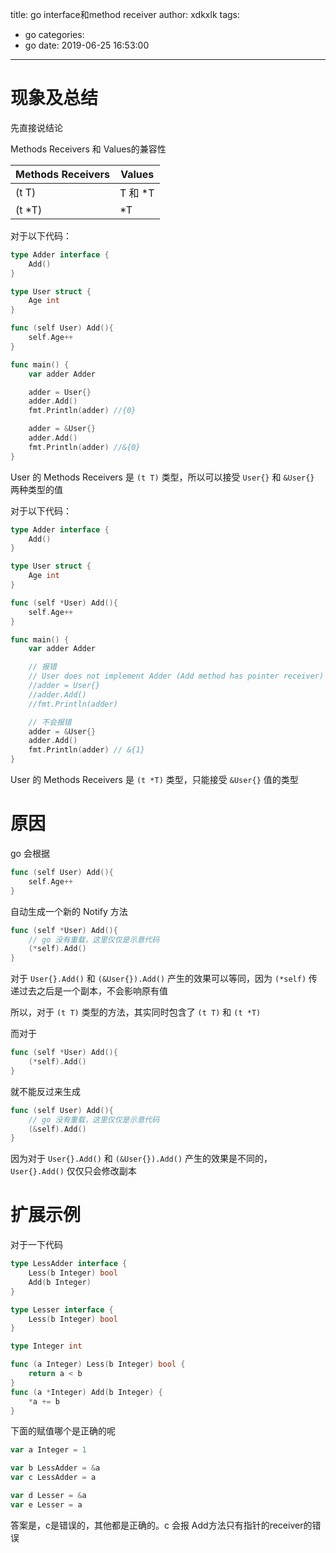 title: go interface和method receiver
author: xdkxlk
tags:
  - go
categories:
  - go
date: 2019-06-25 16:53:00
---
# 现象及总结

先直接说结论

Methods Receivers 和 Values的兼容性

| Methods Receivers | Values    |
| ----------------- | --------- |
| (t  T)            | T  和  \*T |
| (t  \*T)           | \*T        |

对于以下代码：

```go
type Adder interface {
	Add()
}

type User struct {
	Age int
}

func (self User) Add(){
	self.Age++
}

func main() {
	var adder Adder

	adder = User{}
	adder.Add()
	fmt.Println(adder) //{0}

	adder = &User{}
	adder.Add()
	fmt.Println(adder) //&{0}
}
```

User 的 Methods Receivers 是 `(t T)` 类型，所以可以接受 `User{}` 和 `&User{}` 两种类型的值

对于以下代码：

```go
type Adder interface {
	Add()
}

type User struct {
	Age int
}

func (self *User) Add(){
	self.Age++
}

func main() {
	var adder Adder

	// 报错
	// User does not implement Adder (Add method has pointer receiver)
	//adder = User{}
	//adder.Add()
	//fmt.Println(adder)

	// 不会报错
	adder = &User{}
	adder.Add()
	fmt.Println(adder) // &{1}
}
```

User 的 Methods Receivers 是 `(t *T)` 类型，只能接受  `&User{}` 值的类型

# 原因

go 会根据

```go
func (self User) Add(){
	self.Age++
}
```

自动生成一个新的 Notify 方法

```go
func (self *User) Add(){
    // go 没有重载，这里仅仅是示意代码
	(*self).Add()
}
```

对于 `User{}.Add()` 和 `(&User{}).Add()` 产生的效果可以等同，因为 `(*self)` 传递过去之后是一个副本，不会影响原有值

所以，对于 `(t T)` 类型的方法，其实同时包含了 `(t T)` 和 `(t *T)`

而对于

```go
func (self *User) Add(){
	(*self).Add()
}
```

就不能反过来生成

```go
func (self User) Add(){
    // go 没有重载，这里仅仅是示意代码
	(&self).Add()
}
```

因为对于 `User{}.Add()` 和 `(&User{}).Add()` 产生的效果是不同的， `User{}.Add()` 仅仅只会修改副本

# 扩展示例

对于一下代码

```go
type LessAdder interface {
	Less(b Integer) bool
	Add(b Integer)
}

type Lesser interface {
	Less(b Integer) bool
}

type Integer int

func (a Integer) Less(b Integer) bool {
	return a < b
}
func (a *Integer) Add(b Integer) {
	*a += b
}
```

下面的赋值哪个是正确的呢

```go
var a Integer = 1

var b LessAdder = &a
var c LessAdder = a

var d Lesser = &a
var e Lesser = a
```

答案是，c是错误的，其他都是正确的。c 会报 Add方法只有指针的receiver的错误